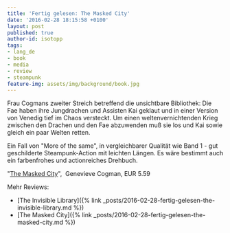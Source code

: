 ```yaml
---
title: 'Fertig gelesen: The Masked City'
date: '2016-02-28 18:15:58 +0100'
layout: post
published: true
author-id: isotopp
tags:
- lang_de
- book
- media
- review
- steampunk
feature-img: assets/img/background/book.jpg
---
```

Frau Cogmans zweiter Streich betreffend die unsichtbare Bibliothek: Die Fae haben ihre Jungdrachen und Assisten Kai geklaut und in einer Version von Venedig tief im Chaos versteckt. Um einen weltenvernichtenden Krieg zwischen den Drachen und den Fae abzuwenden muß sie los und Kai sowie gleich ein paar Welten retten.

Ein Fall von "More of the same", in vergleichbarer Qualität wie Band 1 - gut geschilderte Steampunk-Action mit leichten Längen. Es wäre bestimmt auch ein farbenfrohes und actionreiches Drehbuch.

"[The Masked City](http://www.amazon.de/dp/B00ZCCXZNU)",  Genevieve Cogman, EUR 5.59

Mehr Reviews:
- [The Invisible Library]({% link _posts/2016-02-28-fertig-gelesen-the-invisible-library.md %})
- [The Masked City]({% link _posts/2016-02-28-fertig-gelesen-the-masked-city.md %})
